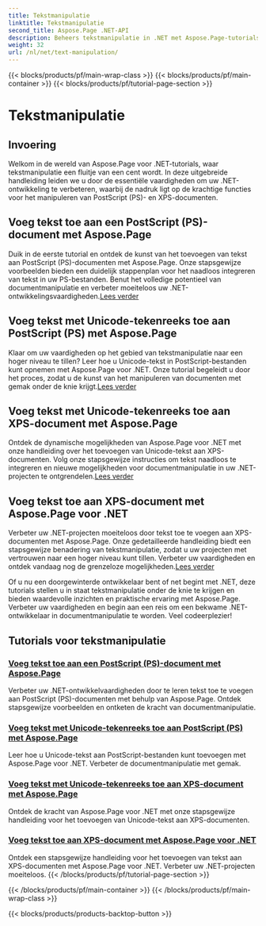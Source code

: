```yaml
---
title: Tekstmanipulatie
linktitle: Tekstmanipulatie
second_title: Aspose.Page .NET-API
description: Beheers tekstmanipulatie in .NET met Aspose.Page-tutorials. Leer Unicode-tekst toevoegen aan PostScript- en XPS-documenten. Verbeter uw vaardigheden op het gebied van documentmanipulatie.
weight: 32
url: /nl/net/text-manipulation/
---
```


{{< blocks/products/pf/main-wrap-class >}}
{{< blocks/products/pf/main-container >}}
{{< blocks/products/pf/tutorial-page-section >}}

# Tekstmanipulatie



## Invoering

Welkom in de wereld van Aspose.Page voor .NET-tutorials, waar tekstmanipulatie een fluitje van een cent wordt. In deze uitgebreide handleiding leiden we u door de essentiële vaardigheden om uw .NET-ontwikkeling te verbeteren, waarbij de nadruk ligt op de krachtige functies voor het manipuleren van PostScript (PS)- en XPS-documenten.

## Voeg tekst toe aan een PostScript (PS)-document met Aspose.Page

 Duik in de eerste tutorial en ontdek de kunst van het toevoegen van tekst aan PostScript (PS)-documenten met Aspose.Page. Onze stapsgewijze voorbeelden bieden een duidelijk stappenplan voor het naadloos integreren van tekst in uw PS-bestanden. Benut het volledige potentieel van documentmanipulatie en verbeter moeiteloos uw .NET-ontwikkelingsvaardigheden.[Lees verder](./add-text-to-postscript-ps-document/)

## Voeg tekst met Unicode-tekenreeks toe aan PostScript (PS) met Aspose.Page

Klaar om uw vaardigheden op het gebied van tekstmanipulatie naar een hoger niveau te tillen? Leer hoe u Unicode-tekst in PostScript-bestanden kunt opnemen met Aspose.Page voor .NET. Onze tutorial begeleidt u door het proces, zodat u de kunst van het manipuleren van documenten met gemak onder de knie krijgt.[Lees verder](./add-text-with-unicode-string-to-postscript-ps/)

## Voeg tekst met Unicode-tekenreeks toe aan XPS-document met Aspose.Page

 Ontdek de dynamische mogelijkheden van Aspose.Page voor .NET met onze handleiding over het toevoegen van Unicode-tekst aan XPS-documenten. Volg onze stapsgewijze instructies om tekst naadloos te integreren en nieuwe mogelijkheden voor documentmanipulatie in uw .NET-projecten te ontgrendelen.[Lees verder](./add-text-with-unicode-string-to-xps-document/)

## Voeg tekst toe aan XPS-document met Aspose.Page voor .NET

 Verbeter uw .NET-projecten moeiteloos door tekst toe te voegen aan XPS-documenten met Aspose.Page. Onze gedetailleerde handleiding biedt een stapsgewijze benadering van tekstmanipulatie, zodat u uw projecten met vertrouwen naar een hoger niveau kunt tillen. Verbeter uw vaardigheden en ontdek vandaag nog de grenzeloze mogelijkheden.[Lees verder](./add-text-to-xps-document/)

Of u nu een doorgewinterde ontwikkelaar bent of net begint met .NET, deze tutorials stellen u in staat tekstmanipulatie onder de knie te krijgen en bieden waardevolle inzichten en praktische ervaring met Aspose.Page. Verbeter uw vaardigheden en begin aan een reis om een bekwame .NET-ontwikkelaar in documentmanipulatie te worden. Veel codeerplezier!
## Tutorials voor tekstmanipulatie
### [Voeg tekst toe aan een PostScript (PS)-document met Aspose.Page](./add-text-to-postscript-ps-document/)
Verbeter uw .NET-ontwikkelvaardigheden door te leren tekst toe te voegen aan PostScript (PS)-documenten met behulp van Aspose.Page. Ontdek stapsgewijze voorbeelden en ontketen de kracht van documentmanipulatie.
### [Voeg tekst met Unicode-tekenreeks toe aan PostScript (PS) met Aspose.Page](./add-text-with-unicode-string-to-postscript-ps/)
Leer hoe u Unicode-tekst aan PostScript-bestanden kunt toevoegen met Aspose.Page voor .NET. Verbeter de documentmanipulatie met gemak.
### [Voeg tekst met Unicode-tekenreeks toe aan XPS-document met Aspose.Page](./add-text-with-unicode-string-to-xps-document/)
Ontdek de kracht van Aspose.Page voor .NET met onze stapsgewijze handleiding voor het toevoegen van Unicode-tekst aan XPS-documenten.
### [Voeg tekst toe aan XPS-document met Aspose.Page voor .NET](./add-text-to-xps-document/)
Ontdek een stapsgewijze handleiding voor het toevoegen van tekst aan XPS-documenten met Aspose.Page voor .NET. Verbeter uw .NET-projecten moeiteloos.
{{< /blocks/products/pf/tutorial-page-section >}}

{{< /blocks/products/pf/main-container >}}
{{< /blocks/products/pf/main-wrap-class >}}

{{< blocks/products/products-backtop-button >}}
